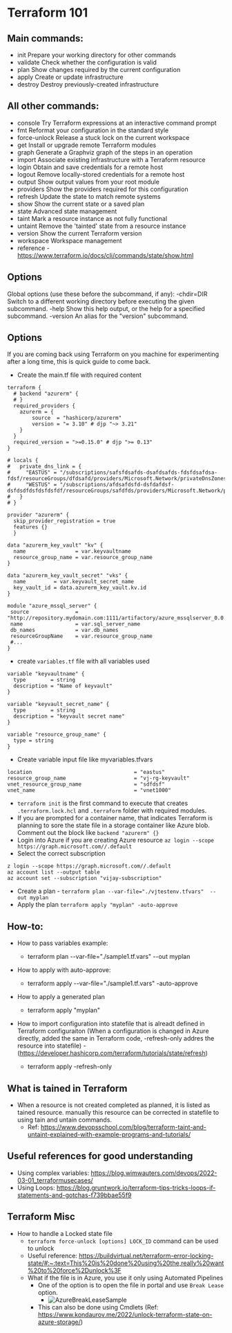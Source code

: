 Terraform 101
=============


Main commands:
-------------
*  init          Prepare your working directory for other commands
*  validate      Check whether the configuration is valid
*  plan          Show changes required by the current configuration
*  apply         Create or update infrastructure
*  destroy       Destroy previously-created infrastructure


All other commands:
-------------------
*  console       Try Terraform expressions at an interactive command prompt
*  fmt           Reformat your configuration in the standard style
*  force-unlock  Release a stuck lock on the current workspace
*  get           Install or upgrade remote Terraform modules
*  graph         Generate a Graphviz graph of the steps in an operation
*  import        Associate existing infrastructure with a Terraform resource
*  login         Obtain and save credentials for a remote host
*  logout        Remove locally-stored credentials for a remote host
*  output        Show output values from your root module
*  providers     Show the providers required for this configuration
*  refresh       Update the state to match remote systems
*  show          Show the current state or a saved plan
*  state         Advanced state management
*  taint         Mark a resource instance as not fully functional
*  untaint       Remove the 'tainted' state from a resource instance
*  version       Show the current Terraform version
*  workspace     Workspace management
*  reference - https://www.terraform.io/docs/cli/commands/state/show.html 

Options
--------
Global options (use these before the subcommand, if any):
  -chdir=DIR    Switch to a different working directory before executing the
                given subcommand.
  -help         Show this help output, or the help for a specified subcommand.
  -version      An alias for the "version" subcommand.


Options
--------
If you are coming back using Terraform on you machine for experimenting after a long time, this is quick guide to come back.

*  Create the main.tf file with required content
```
terraform {
  # backend "azurerm" {
  # }
  required_providers {
    azurerm = { 
        source  = "hashicorp/azurerm"
        version = "= 3.10" # djp "~> 3.21"
    }     
  }
  required_version = ">=0.15.0" # djp ">= 0.13"
}

# locals {
#   private_dns_link = {
#     "EASTUS" = "/subscriptions/safsfdsafds-dsafdsafds-fdsfdsafdsa-fdsf/resourceGroups/dfdsafd/providers/Microsoft.Network/privateDnsZones"
#     "WESTUS" = "/subscriptions/afdsafdsfd-dsfdafdsf-dsfdsdfdsfdsfdsfdf/resourceGroups/safdfds/providers/Microsoft.Network/privateDnsZones"
#   }
# }

provider "azurerm" {
  skip_provider_registration = true
  features {}
  }

data "azurerm_key_vault" "kv" {
  name                = var.keyvaultname
  resource_group_name = var.resource_group_name
}

data "azurerm_key_vault_secret" "vks" {
  name         = var.keyvault_secret_name
  key_vault_id = data.azurerm_key_vault.kv.id
}

module "azure_mssql_server" {
 source               = "http://repository.mydomain.com:1111/artifactory/azure_mssqlserver_0.0.0.tar.gz"
 name                 = var.sql_server_name
 db_names             = var.db_names
 resourceGroupName    = var.resource_group_name
 #...
}
```
* create `variables.tf` file with all variables used
```
variable "keyvaultname" {
  type        = string
  description = "Name of keyvault"
}

variable "keyvault_secret_name" {
  type        = string
  description = "keyvault secret name"
}

variable "resource_group_name" {
  type = string
}
```
* Create variable input file like myvariables.tfvars
```
location                                 = "eastus"
resource_group_name                      = "vj-rg-keyvault"
vnet_resource_group_name                 = "sdfdsf"
vnet_name                                = "vnet1000"
```
*  `terraform init` is the first command to execute that creates `.terraform.lock.hcl` and `.terraform` folder with required modules.
*  If you are prompted for a container name, that indicates Terraform is planning to sore the state file in a storage container like Azure blob. Comment out the block like `backend "azurerm" {}`
*  Login into Azure if you are creating Azure resource `az login --scope https://graph.microsoft.com//.default`
*  Select the correct subscription
```
z login --scope https://graph.microsoft.com//.default
az account list --output table
az account set --subscription "vijay-subscription"
```
*  Create a plan - `terraform plan --var-file="./vjtestenv.tfvars"  --out myplan`
*  Apply the plan `terraform apply "myplan" -auto-approve`


How-to:
-------
* How to pass variables example:
  - terraform plan --var-file="./sample1.tf.vars" --out myplan

* How to apply with auto-approve:
  - terraform apply --var-file="./sample1.tf.vars" -auto-approve

* How to apply a generated plan 
  - terraform apply "myplan"

* How to import configuration into statefile that is alreadt defined in Terraform configuraiton (When a configuration is changed in Azure directly, added the same in Terraform code, -refresh-only addres the resource into statefile) - (https://developer.hashicorp.com/terraform/tutorials/state/refresh) 
  - terraform apply -refresh-only

What is tained in Terraform
---------------------------
* When a resource is not created completed as planned, it is listed as tained resource. manually this resource can be corrected in statefile to using tain and untain commands.
  - Ref: https://www.devopsschool.com/blog/terraform-taint-and-untaint-explained-with-example-programs-and-tutorials/ 


Useful references for good understanding
----------------------
* Using complex variables:   https://blog.wimwauters.com/devops/2022-03-01_terraformusecases/ 
* Using Loops: https://blog.gruntwork.io/terraform-tips-tricks-loops-if-statements-and-gotchas-f739bbae55f9
  
Terraform Misc 
-------------
* How to handle a Locked state file 
  * `terraform force-unlock [options] LOCK_ID` command can be used to unlock
  * Useful reference: https://buildvirtual.net/terraform-error-locking-state/#:~:text=This%20is%20done%20using%20the,really%20want%20to%20force%2Dunlock%3F
  * What if the file is in Azure, you use it only using Automated Pipelines 
    * One of the option is to open the file in portal and use `Break Lease` option.
      * ![AzureBreakLeaseSample](https://user-images.githubusercontent.com/7520740/218124213-0801eda9-3d62-4317-b57b-a0b269db39c3.png)
    * This can also be done using Cmdlets (Ref: https://www.kondaurov.me/2022/unlock-terraform-state-on-azure-storage/) 
